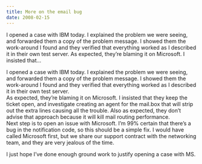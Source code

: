 ```yaml
---
title: More on the email bug
date: 2008-02-15
---
```


I opened a case with IBM today. I explained the problem we were seeing, and forwarded them a copy of the problem message. I showed them the work-around I found and they verified that everything worked as I described it in their own test server. As expected, they’re blaming it on Microsoft. I insisted that…


<!-- end -->

<div>I opened a case with IBM today.  I explained the problem we were seeing,  and forwarded them a copy of the problem message.  I showed them the work-around I found  and they verified that everything worked as I described it in their own test  server.</div>
<div> </div>
<div>As expected, they’re blaming it on Microsoft.  I insisted that they keep  the ticket open, and investigate creating an agent for the mail.box that will  strip out the extra lines causing all the trouble.  Also as expected, they don’t  advise that approach because it will kill mail routing performance.</div>
<div> </div>
<div>Next step is to open an issue with Microsoft.  I’m 99% certain that there’s a bug in the notification code, so this should be a simple fix.  I would have called Microsoft first, but we share our support contract with the networking team, and they are very jealous of the time.

I just hope I’ve done enough ground work to justify opening a case with MS.</div>

